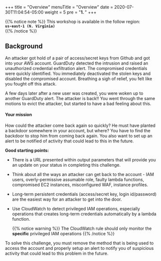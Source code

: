 +++
title = "Overview"
menuTitle = "Overview"
date = 2020-07-30T11:04:54-05:00
weight = 5
pre = "<b>1. </b>"
+++

{{% notice note %}}
This workshop is available in the follow region:   
**`us-east-1 (N. Virginia)`**  
{{% /notice %}}

## Background

An attacker got hold of a pair of access/secret keys from Github and got into your AWS account.  GuardDuty detected the intrusion and raised an unauthorized credential exfiltration alert.  The compromised credentials were quickly identified.  You immediately deactivated the stolen keys and disabled the compromised account.  Breathing a sigh of relief, you felt like you fought off this attack.

A few days later after a new user was created, you were woken up to another GuardDuty alert.  The attacker is back!!  You went through the same motions to evict the attacker, but started to have a bad feeling about this.  

#### Your mission
How could the attacker come back again so quickly?  He must have planted a backdoor somewhere in your account, but where?  You have to find the backdoor to stop him from coming back again.  You also want to set up an alert to be notified of activity that could lead to this in the future. 

**Good starting points:**<p>
</p><ul><li>There is a URL presented within output parameters that will provide you an update on your status in completing this challenge.
  <p></p></li><li>Think about all the ways an attacker can get back to the account - IAM users, overly-permissive assumable role, faulty lambda functions, compromised EC2 instances, misconfigured WAF, instance profiles.
  <p></p></li><li>Long-term persistent credentials (access/secret key, login id/password) are the easiest way for an attacker to get into the door.
  <p></p></li><li>Use CloudWatch to detect privileged IAM operations, especially operations that creates long-term credentials automatically by a lambda function.
  
{{% notice warning %}}
The CloudWatch rule should only monitor the **specific** privileged IAM operations
{{% /notice %}}
  
  </li></ul>

To solve this challenge, you must remove the method that is being used to access the account and properly setup an alert to notify you of suspicious activity that could lead to this problem in the future.
